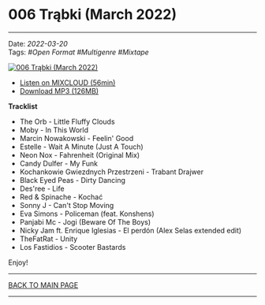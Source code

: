 # 006 Trąbki (March 2022)

----

Date: *2022-03-20*  
Tags: *#Open Format* *#Multigenre* *#Mixtape* 

[![006 Trąbki (March 2022)](https://thumbnailer.mixcloud.com/unsafe/300x300/extaudio/c/d/b/6/8764-e17c-4a6c-ab0b-92ecbe724c0a)](https://www.mixcloud.com/hopbit/006-tr%C4%85bki-march-2022/)

* [Listen on MIXCLOUD (56min)](https://www.mixcloud.com/hopbit/006-tr%C4%85bki-march-2022/)
* [Download MP3 (126MB)](https://1drv.ms/u/s!AmzuuXrjf51v3-oCHIXyxIcFmA4xFA?e=buGiTY)

**Tracklist**

* The Orb - Little Fluffy Clouds
* Moby - In This World
* Marcin Nowakowski - Feelin' Good
* Estelle - Wait A Minute (Just A Touch)
* Neon Nox - Fahrenheit (Original Mix)
* Candy Dulfer - My Funk
* Kochankowie Gwiezdnych Przestrzeni - Trabant Drajwer
* Black Eyed Peas - Dirty Dancing
* Des'ree - Life
* Red & Spinache - Kochać
* Sonny J - Can't Stop Moving
* Eva Simons - Policeman (feat. Konshens)
* Panjabi Mc - Jogi (Beware Of The Boys)
* Nicky Jam ft. Enrique Iglesias - El perdón (Alex Selas extended edit)
* TheFatRat - Unity
* Los Fastidios - Scooter Bastards

Enjoy!

----

[BACK TO MAIN PAGE](./README.md)

----
